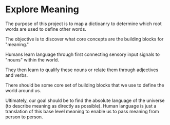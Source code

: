 # Explore Meaning

The purpose of this project is to map a dictioanry to determine which root words are used to define other words.

The objective is to discover what core concepts are the building blocks for "meaning."

Humans learn language through first connecting sensory input signals to "nouns" within the world.

They then learn to qualify these nouns or relate them through adjectives and verbs. 

There should be some core set of building blocks that we use to define the world around us.

Ultimately, our goal should be to find the absolute language of the universe (to describe meaning as directly as possible). Human language is just a translation of this base level meaning to enable us to pass meaning from person to person.